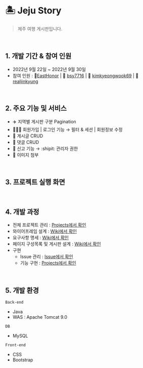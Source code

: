 <br>

# 🏝️ Jeju Story
> 제주 여행 게시판입니다.

<br>

## 1. 개발 기간 & 참여 인원
- 2022년 9월 22일 ~ 2022년 9월 30일
- 참여 인원 : 🐨[EastHonor](https://github.com/ehdgns07) | 🐧 [bsy7716](https://github.com/bsy7716) | 🐹 [kimkyeongwook69](https://github.com/kimkyeongwook69) | 🌱 [realjinkyung](https://github.com/realjinkyung)

<br>

## 2. 주요 기능 및 서비스

- ✈️ 지역별 게시판 구분 Pagination
- 🙍🏻‍♂ 회원가입 | 로그인 기능 → 필터 & 세션 | 회원정보 수정
- 📄 게시글 CRUD
- 💬 댓글 CRUD
- 🚨 신고 기능  →  :shipit: 관리자 권한
- 📂 이미지 첨부

<br>

## 3. 프로젝트  실행 화면

 <br>
 
## 4. 개발 과정
- 전체 프로젝트 관리 : [Projects에서 확인](https://github.com/users/realjinkyung/projects/3)
- 와이어프레임 설계 : [Wiki에서 확인](https://github.com/realjinkyung/travel-board/wiki/%EC%99%80%EC%9D%B4%EC%96%B4%ED%94%84%EB%A0%88%EC%9E%84-%EC%84%A4%EA%B3%84-%F0%9F%94%A8)
- 요구사항 명세 : [Wiki에서 확인](https://github.com/realjinkyung/travel-board/wiki/%EC%9A%94%EA%B5%AC-%EC%82%AC%ED%95%AD-%EB%AA%85%EC%84%B8%EC%84%9C-%F0%9F%94%A8)
- 페이지 구성목록 및 게시판 설계 : [Wiki에서 확인](https://github.com/realjinkyung/travel-board/wiki/%EC%A0%9C%EC%A3%BC%EC%9D%B4%EC%95%BC%EA%B8%B0-%EA%B2%8C%EC%8B%9C%ED%8C%90-%EC%84%A4%EA%B3%84-%F0%9F%94%A8)
- 구현 
    - Issue 관리 : [Issue에서 확인](https://github.com/realjinkyung/travel-board/issues)
    - 기능 구현 : [Projects에서 확인](https://github.com/realjinkyung/travel-board/issues/23)
 
 <br>
 
 ## 5. 개발 환경

 `Back-end`
 - Java
 - WAS : Apache Tomcat 9.0

  `DB`
 - MySQL
 
 `Front-end`
 - CSS
 - Bootstrap
 
  <br>



